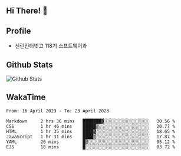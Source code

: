 ## Hi There! 👋

## Profile

-   선린인터넷고 118기 소프트웨어과

## Github Stats

![Github Stats](https://github-readme-stats.vercel.app/api/top-langs/?username=NY0510&theme=tokyonight&hide_border=true&layout=compact)

## WakaTime

<!--START_SECTION:waka-->

```text
From: 16 April 2023 - To: 23 April 2023

Markdown     2 hrs 36 mins   ███████▓░░░░░░░░░░░░░░░░░   30.56 %
CSS          1 hr 46 mins    █████▒░░░░░░░░░░░░░░░░░░░   20.77 %
HTML         1 hr 35 mins    ████▓░░░░░░░░░░░░░░░░░░░░   18.65 %
JavaScript   1 hr 31 mins    ████▒░░░░░░░░░░░░░░░░░░░░   17.87 %
YAML         26 mins         █▒░░░░░░░░░░░░░░░░░░░░░░░   05.12 %
EJS          18 mins         █░░░░░░░░░░░░░░░░░░░░░░░░   03.72 %
```

<!--END_SECTION:waka-->
